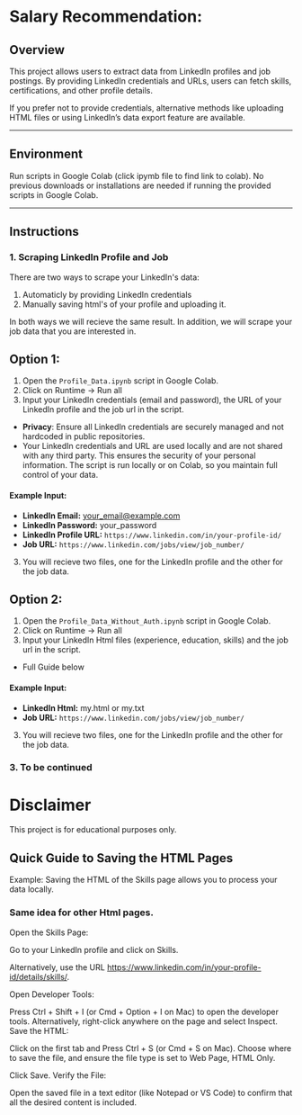 # Salary Recommendation:

## Overview
This project allows users to extract data from LinkedIn profiles and job postings. By providing LinkedIn credentials and URLs, users can fetch skills, certifications, and other profile details.

If you prefer not to provide credentials, alternative methods like uploading HTML files or using LinkedIn’s data export feature are available.

---

## **Environment**
Run scripts in Google Colab (click ipymb file to find link to colab). No previous downloads or installations are needed if running the provided scripts in Google Colab.

---

## Instructions

### 1. Scraping LinkedIn Profile and Job
There are two ways to scrape your LinkedIn's data:
1. Automaticly by providing LinkedIn credentials
2. Manually saving html's of your profile and uploading it.
   
In both ways we will recieve the same result.
In addition, we will scrape your job data that you are interested in.

## Option 1:

1. Open the `Profile_Data.ipynb` script in Google Colab.
2. Click on Runtime -> Run all
3. Input your LinkedIn credentials (email and password), the URL of your LinkedIn profile and the job url in the script.
- **Privacy**: Ensure all LinkedIn credentials are securely managed and not hardcoded in public repositories.
- Your LinkedIn credentials and URL are used locally and are not shared with any third party. This ensures the security of your personal information. The script is run locally or on Colab, so you maintain full control of your data.

#### **Example Input:**
- **LinkedIn Email:** your_email@example.com  
- **LinkedIn Password:** your_password  
- **LinkedIn Profile URL:** `https://www.linkedin.com/in/your-profile-id/`
- **Job URL:** `https://www.linkedin.com/jobs/view/job_number/`

3. You will recieve two files, one for the LinkedIn profile and the other for the job data.

## Option 2:

1. Open the `Profile_Data_Without_Auth.ipynb` script in Google Colab.
2. Click on Runtime -> Run all
3. Input your LinkedIn Html files (experience, education, skills) and the job url in the script.
- Full Guide below
#### **Example Input:**
- **LinkedIn Html:** my.html or my.txt  
- **Job URL:** `https://www.linkedin.com/jobs/view/job_number/`

3. You will recieve two files, one for the LinkedIn profile and the other for the job data.

### 3. To be continued
  
# Disclaimer
This project is for educational purposes only.

## Quick Guide to Saving the HTML Pages
Example: Saving the HTML of the Skills page allows you to process your data locally.

### Same idea for other Html pages.

Open the Skills Page:

Go to your LinkedIn profile and click on Skills.

Alternatively, use the URL https://www.linkedin.com/in/your-profile-id/details/skills/.

Open Developer Tools:

Press Ctrl + Shift + I (or Cmd + Option + I on Mac) to open the developer tools.
Alternatively, right-click anywhere on the page and select Inspect.
Save the HTML:

Click on the first <html> tab and Press Ctrl + S (or Cmd + S on Mac).
Choose where to save the file, and ensure the file type is set to Web Page, HTML Only.

Click Save.
Verify the File:

Open the saved file in a text editor (like Notepad or VS Code) to confirm that all the desired content is included.

